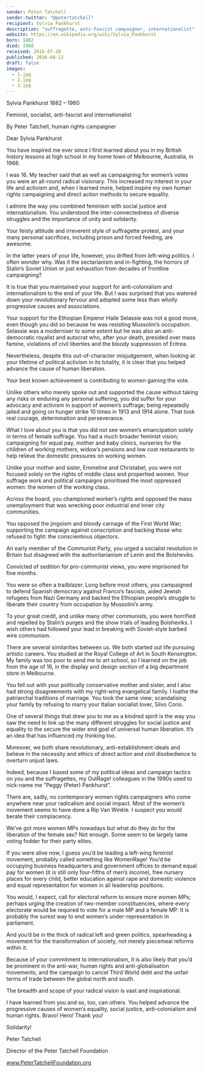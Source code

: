 ```yaml
---
sender: Peter Tatchell
sender-twitter: "@petertatchell"
recipient: Sylvia Pankhurst
description: "suffragette, anti-fascist campaigner, internationalist"
website: https://en.wikipedia.org/wiki/Sylvia_Pankhurst
born: 1882
died: 1960
received: 2016-07-28
published: 2016-08-12
draft: false
images:
  - 1.jpg
  - 2.jpg
  - 3.jpg
---
```

Sylvia Pankhurst 1882 – 1960

Feminist, socialist, anti-fascist and internationalist

By Peter Tatchell, human rights campaigner

Dear Sylvia Pankhurst​

You have inspired me ever since I first learned about you in my British history lessons at high school in my home town of Melbourne, Australia, in 1968.

I was 16. My teacher said that as well as campaigning for women’s votes you were an all-round radical visionary. This increased my interest in your life and activism and, when I learned more, helped inspire my own human rights campaigning and direct action methods to secure equality.

I admire the way you combined feminism with social justice and internationalism. You understood the inter-connectedness of diverse struggles and the importance of unity and solidarity.

Your feisty attitude and irreverent style of suffragette protest, and your many personal sacrifices, including prison and forced feeding, are awesome.

In the latter years of your life, however, you drifted from left-wing politics. I often wonder why. Was it the sectarianism and in-fighting, the horrors of Stalin’s Soviet Union or just exhaustion from decades of frontline campaigning?

It is true that you maintained your support for anti-colonialism and internationalism to the end of your life. But I was surprised that you watered down your revolutionary fervour and adopted some less than wholly progressive causes and associations.

Your support for the Ethiopian Emperor Haile Selassie was not a good move, even though you did so because he was resisting Mussolini’s occupation. Selassie was a moderniser to some extent but he was also an anti-democratic royalist and autocrat who, after your death, presided over mass famine, violations of civil liberties and the bloody suppression of Eritrea.

Nevertheless, despite this out-of-character misjudgement, when looking at your lifetime of political activism in its totality, it is clear that you helped advance the cause of human liberation.

Your best known achievement is contributing to women gaining the vote.

Unlike others who merely spoke out and supported the cause without taking any risks or enduring any personal suffering, you did suffer for your advocacy and activism in support of women’s suffrage; being repeatedly jailed and going on hunger strike 10 times in 1913 and 1914 alone. That took real courage, determination and perseverance.

What I love about you is that you did not see women’s emancipation solely in terms of female suffrage. You had a much broader feminist vision; campaigning for equal pay, mother and baby clinics, nurseries for the children of working mothers, widow’s pensions and low cost restaurants to help relieve the domestic pressures on working women.

Unlike your mother and sister, Emmeline and Christabel, you were not focused solely on the rights of middle class and propertied women. Your suffrage work and political campaigns prioritised the most oppressed women: the women of the working class.

Across the board, you championed worker’s rights and opposed the mass unemployment that was wrecking poor industrial and inner city communities.

You opposed the jingoism and bloody carnage of the First World War; supporting the campaign against conscription and backing those who refused to fight: the conscientious objectors.

An early member of the Communist Party, you urged a socialist revolution in Britain but disagreed with the authoritarianism of Lenin and the Bolsheviks.

Convicted of sedition for pro-communist views, you were imprisoned for five months.

You were so often a trailblazer. Long before most others, you campaigned to defend Spanish democracy against Franco’s fascists, aided Jewish refugees from Nazi Germany and backed the Ethiopian people’s struggle to liberate their country from occupation by Mussolini’s army.

To your great credit, and unlike many other communists, you were horrified and repelled by Stalin’s purges and the show trials of leading Bolsheviks. I wish others had followed your lead in breaking with Soviet-style barbed wire communism.

There are several similarities between us. We both started out life pursuing artistic careers. You studied at the Royal College of Art in South Kensington. My family was too poor to send me to art school, so I learned on the job from the age of 16, in the display and design section of a big department store in Melbourne.

You fell out with your politically conservative mother and sister, and I also had strong disagreements with my right-wing evangelical family. I loathe the patriarchal traditions of marriage. You took the same view; scandalising your family by refusing to marry your Italian socialist lover, Silvo Corio.

One of several things that drew you to me as a kindred spirit is the way you saw the need to link up the many different struggles for social justice and equality to the secure the wider end goal of universal human liberation. It’s an idea that has influenced my thinking too.

Moreover, we both share revolutionary, anti-establishment ideals and believe in the necessity and ethics of direct action and civil disobedience to overturn unjust laws.

Indeed, because I based some of my political ideas and campaign tactics on you and the suffragettes, my OutRage! colleagues in the 1990s used to nick-name me “Peggy (Peter) Pankhurst”.

There are, sadly, no contemporary women rights campaigners who come anywhere near your radicalism and social impact. Most of the women’s movement seems to have done a Rip Van Winkle. I suspect you would berate their complacency.


We’ve got more women MPs nowadays but what do they do for the liberation of the female sex? Not enough. Some seem to be largely tame voting fodder for their party elites.

If you were alive now, I guess you’d be leading a left-wing feminist movement, probably called something like WomenRage! You’d be occupying business headquarters and government offices to demand equal pay for women (it is still only four-fifths of men’s income), free nursery places for every child, better education against rape and domestic violence and equal representation for women in all leadership positions.

You would, I expect, call for electoral reform to ensure more women MPs; perhaps urging the creation of two-member constituencies, where every electorate would be required to vote for a male MP and a female MP. It is probably the surest way to end women’s under-representation in parliament.

And you’d be in the thick of radical left and green politics, spearheading a movement for the transformation of society, not merely piecemeal reforms within it.

Because of your commitment to internationalism, it is also likely that you’d be prominent in the anti-war, human rights and anti-globalisation movements, and the campaign to cancel Third World debt and the unfair terms of trade between the global north and south.

The breadth and scope of your radical vision is vast and inspirational.

I have learned from you and so, too, can others. You helped advance the progressive causes of women’s equality, social justice, anti-colonialism and human rights. Bravo! Hero! Thank you!

Solidarity!

Peter Tatchell

Director of the Peter Tatchell Foundation

www.PeterTatchellFoundation.org
